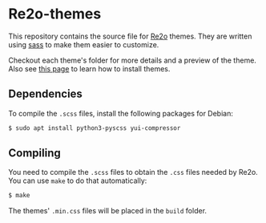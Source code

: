 # Re2o-themes

This repository contains the source file for [Re2o](https://gitlab.federez.net/re2o/re2o) themes. They are written using [sass](https://sass-lang.com/) to make them easier to customize.

Checkout each theme's folder for more details and a preview of the theme. Also see [this page](https://gitlab.federez.net/re2o/re2o/-/wikis/User%20Documentation/Add-a-custom-theme) to learn how to install themes.

## Dependencies

To compile the `.scss` files, install the following packages for Debian:

```bash
$ sudo apt install python3-pyscss yui-compressor
```

## Compiling

You need to compile the `.scss` files to obtain the `.css` files needed by Re2o. You can use `make` to do that automatically:

```bash
$ make
```

The themes' `.min.css` files will be placed in the `build` folder.
